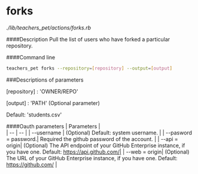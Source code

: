 # forks

*./lib/teachers_pet/actions/forks.rb*

####Description
Pull the list of users who have forked a particular repository.

####Command line
```bash
teachers_pet forks --repository=[repository] --output=[output]
```

###Descriptions of parameters


[repository] : 'OWNER/REPO'

[output] : 'PATH' (Optional parameter)

Default: 'students.csv'

####Oauth parameters
| Parameters |  
| -- | -- |
| --username | (Optional) Default: system username. |
| --pasword = password.| Required the github password of the account. |
| --api = origin| (Optional) The API endpoint of your GitHub Enterprise instance, if you have one. Default: https://api.github.com/|
| --web = origin| (Optional) The URL of your GitHub Enterprise instance, if you have one. Default: https://github.com/ |
